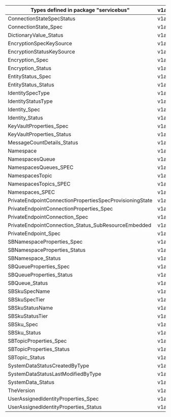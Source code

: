 | Types defined in package "servicebus"                    | v1alpha1api20210101preview |
|----------------------------------------------------------|----------------------------|
| ConnectionStateSpecStatus                                | v1alpha1api20210101preview |
| ConnectionState_Spec                                     | v1alpha1api20210101preview |
| DictionaryValue_Status                                   | v1alpha1api20210101preview |
| EncryptionSpecKeySource                                  | v1alpha1api20210101preview |
| EncryptionStatusKeySource                                | v1alpha1api20210101preview |
| Encryption_Spec                                          | v1alpha1api20210101preview |
| Encryption_Status                                        | v1alpha1api20210101preview |
| EntityStatus_Spec                                        | v1alpha1api20210101preview |
| EntityStatus_Status                                      | v1alpha1api20210101preview |
| IdentitySpecType                                         | v1alpha1api20210101preview |
| IdentityStatusType                                       | v1alpha1api20210101preview |
| Identity_Spec                                            | v1alpha1api20210101preview |
| Identity_Status                                          | v1alpha1api20210101preview |
| KeyVaultProperties_Spec                                  | v1alpha1api20210101preview |
| KeyVaultProperties_Status                                | v1alpha1api20210101preview |
| MessageCountDetails_Status                               | v1alpha1api20210101preview |
| Namespace                                                | v1alpha1api20210101preview |
| NamespacesQueue                                          | v1alpha1api20210101preview |
| NamespacesQueues_SPEC                                    | v1alpha1api20210101preview |
| NamespacesTopic                                          | v1alpha1api20210101preview |
| NamespacesTopics_SPEC                                    | v1alpha1api20210101preview |
| Namespaces_SPEC                                          | v1alpha1api20210101preview |
| PrivateEndpointConnectionPropertiesSpecProvisioningState | v1alpha1api20210101preview |
| PrivateEndpointConnectionProperties_Spec                 | v1alpha1api20210101preview |
| PrivateEndpointConnection_Spec                           | v1alpha1api20210101preview |
| PrivateEndpointConnection_Status_SubResourceEmbedded     | v1alpha1api20210101preview |
| PrivateEndpoint_Spec                                     | v1alpha1api20210101preview |
| SBNamespaceProperties_Spec                               | v1alpha1api20210101preview |
| SBNamespaceProperties_Status                             | v1alpha1api20210101preview |
| SBNamespace_Status                                       | v1alpha1api20210101preview |
| SBQueueProperties_Spec                                   | v1alpha1api20210101preview |
| SBQueueProperties_Status                                 | v1alpha1api20210101preview |
| SBQueue_Status                                           | v1alpha1api20210101preview |
| SBSkuSpecName                                            | v1alpha1api20210101preview |
| SBSkuSpecTier                                            | v1alpha1api20210101preview |
| SBSkuStatusName                                          | v1alpha1api20210101preview |
| SBSkuStatusTier                                          | v1alpha1api20210101preview |
| SBSku_Spec                                               | v1alpha1api20210101preview |
| SBSku_Status                                             | v1alpha1api20210101preview |
| SBTopicProperties_Spec                                   | v1alpha1api20210101preview |
| SBTopicProperties_Status                                 | v1alpha1api20210101preview |
| SBTopic_Status                                           | v1alpha1api20210101preview |
| SystemDataStatusCreatedByType                            | v1alpha1api20210101preview |
| SystemDataStatusLastModifiedByType                       | v1alpha1api20210101preview |
| SystemData_Status                                        | v1alpha1api20210101preview |
| TheVersion                                               | v1alpha1api20210101preview |
| UserAssignedIdentityProperties_Spec                      | v1alpha1api20210101preview |
| UserAssignedIdentityProperties_Status                    | v1alpha1api20210101preview |
